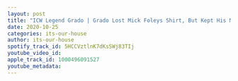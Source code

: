 ```yaml
---
layout: post
title: "ICW Legend Grado | Grado Lost Mick Foleys Shirt, But Kept His Monday | #2"
date: 2020-10-25
categories: its-our-house
author: its-our-house
spotify_track_id: 5HCCVztlnK7dKsSWj83TIj
youtube_video_id: 
apple_track_id: 1000496091527
youtube_metadata: 
---
```

